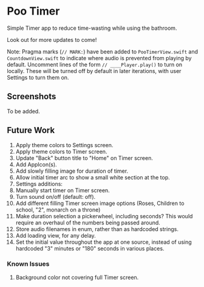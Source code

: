 # Poo Timer

Simple Timer app to reduce time-wasting while using the bathroom.

Look out for more updates to come!

Note: Pragma marks (`// MARK:`) have been added to `PooTimerView.swift` and `CountdownView.swift` to indicate where audio is prevented from playing by default. Uncomment lines of the form `// ____Player.play()` to turn on locally. These will be turned off by default in later iterations, with user Settings to turn them on.

## Screenshots
To be added.

## Future Work
1. Apply theme colors to Settings screen.
1. Apply theme colors to Timer screen.
1. Update "Back" button title to "Home" on Timer screen.
1. Add AppIcon(s).
1. Add slowly filling image for duration of timer.
1. Allow initial timer arc to show a small white section at the top.
1. Settings additions:
  1. Manually start timer on Timer screen.
  1. Turn sound on/off (default: off).
  1. Add different filling Timer screen image options (Roses, Children to school, "2", monarch on a throne)
1. Make duration selection a pickerwheel, including seconds? This would require an overhaul of the numbers being passed around.
1. Store audio filenames in enum, rather than as hardcoded strings.
1. Add loading view, for any delay.
1. Set the initial value throughout the app at one source, instead of using hardcoded "3" minutes or "180" seconds in various places.

### Known Issues
1. Background color not covering full Timer screen.
